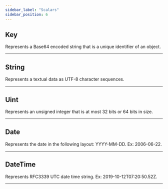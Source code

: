 ```yaml
---
sidebar_label: "Scalars"
sidebar_position: 6
---
```


## Key

Represents a Base64 encoded string that is a unique identifier of an object.

---

## String

Represents a textual data as UTF-8 character sequences.

---

## Uint

Represents an unsigned integer that is at most 32 bits or 64 bits in size.

---

## Date

Represents the date in the following layout: YYYY-MM-DD. Ex: 2006-06-22.

---

## DateTime

Represents RFC3339 UTC date time string. Ex: 2019-10-12T07:20:50.52Z.

---
